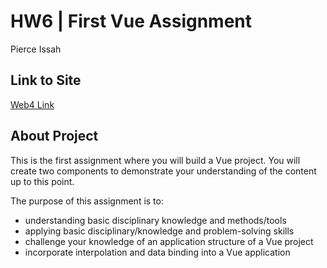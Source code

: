 # HW6 | First Vue Assignment

Pierce Issah

## Link to Site

[Web4 Link](https://in-info-web4.informatics.iupui.edu/~pissah/N320/Vue/assignment_six/)

## About Project

This is the first assignment where you will build a Vue project. You will create two components to demonstrate your understanding of the content up to this point.

The purpose of this assignment is to:

- understanding basic disciplinary knowledge and methods/tools
- applying basic disciplinary/knowledge and problem-solving skills
- challenge your knowledge of an application structure of a Vue project
- incorporate interpolation and data binding into a Vue application
